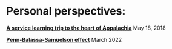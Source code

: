 <style>body {text-align: justify}</style>
<style>body {"font-family: Brill; font-size:3pt; text-align: justify}</style>

# **Personal perspectives**:
[**A service learning trip to the heart of Appalachia**](https://nordiechcharfi.github.io/2018-05-18-A%20service-learning-trip-to-the-heart-of-Appalachia/)  May 18, 2018 

[**Penn-Balassa-Samuelson effect**](https://github.com/nordiechcharfi/nordiechcharfi.github.io/2022-03-15-Penn-BS-effect/) March 2022
